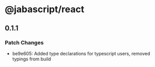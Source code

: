 # @jabascript/react

## 0.1.1

### Patch Changes

- be9e605: Added type declarations for typescript users, removed typings from build
